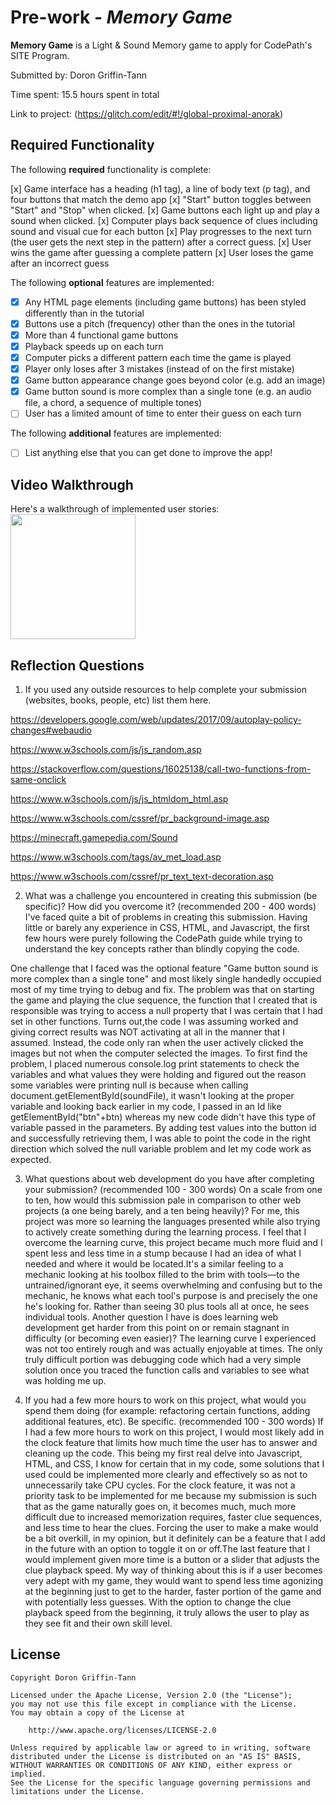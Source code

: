 # Pre-work - *Memory Game*

**Memory Game** is a Light & Sound Memory game to apply for CodePath's SITE Program. 

Submitted by: Doron Griffin-Tann

Time spent: 15.5 hours spent in total

Link to project: (https://glitch.com/edit/#!/global-proximal-anorak)

## Required Functionality

The following **required** functionality is complete:

[x] Game interface has a heading (h1 tag), a line of body text (p tag), and four buttons that match the demo app
[x] "Start" button toggles between "Start" and "Stop" when clicked. 
[x] Game buttons each light up and play a sound when clicked. 
[x] Computer plays back sequence of clues including sound and visual cue for each button
[x] Play progresses to the next turn (the user gets the next step in the pattern) after a correct guess. 
[x] User wins the game after guessing a complete pattern
[x] User loses the game after an incorrect guess

The following **optional** features are implemented:

* [x] Any HTML page elements (including game buttons) has been styled differently than in the tutorial
* [x] Buttons use a pitch (frequency) other than the ones in the tutorial
* [x] More than 4 functional game buttons
* [x] Playback speeds up on each turn
* [x] Computer picks a different pattern each time the game is played
* [x] Player only loses after 3 mistakes (instead of on the first mistake)
* [x] Game button appearance change goes beyond color (e.g. add an image)
* [x] Game button sound is more complex than a single tone (e.g. an audio file, a chord, a sequence of multiple tones)
* [ ] User has a limited amount of time to enter their guess on each turn

The following **additional** features are implemented:

- [ ] List anything else that you can get done to improve the app!

## Video Walkthrough

Here's a walkthrough of implemented user stories:
<br><img src="http://g.recordit.co/2aI1PINT79.gif" width=200>

## Reflection Questions
1. If you used any outside resources to help complete your submission (websites, books, people, etc) list them here. 

https://developers.google.com/web/updates/2017/09/autoplay-policy-changes#webaudio

https://www.w3schools.com/js/js_random.asp

https://stackoverflow.com/questions/16025138/call-two-functions-from-same-onclick

https://www.w3schools.com/js/js_htmldom_html.asp

https://www.w3schools.com/cssref/pr_background-image.asp

https://minecraft.gamepedia.com/Sound

https://www.w3schools.com/tags/av_met_load.asp

https://www.w3schools.com/cssref/pr_text_text-decoration.asp

2. What was a challenge you encountered in creating this submission (be specific)? How did you overcome it? (recommended 200 - 400 words) 
I've faced quite a bit of problems in creating this submission.  Having little or barely any experience in CSS, HTML, and Javascript, the first few hours were purely following the CodePath guide while trying to understand the key concepts rather than blindly copying the code.  

One challenge that I faced was the optional feature "Game button sound is more complex than a single tone" and most likely single handedly occupied most of my time trying to debug and fix.  The problem was that on starting the game and playing the clue sequence, the function that I created that is responsible was trying to access a null property that I was certain that I had set in other functions.  Turns out,the code I was assuming worked and giving correct results was NOT activating at all in the manner that I assumed.  Instead, the code only ran when the user actively clicked the images but not when the computer selected the images.  To first find the problem, I placed numerous console.log print statements to check the variables and what values they were holding and figured out the reason some variables were printing null is because when calling document.getElementById(soundFile), it wasn't looking at the proper variable and looking back earlier in my code, I passed in an Id like getElementById("btn"+btn) whereas my new code didn't have this type of variable passed in the parameters.  By adding test values into the button id and successfully retrieving them, I was able to point the code in the right direction which solved the null variable problem and let my code work as expected.  


3. What questions about web development do you have after completing your submission? (recommended 100 - 300 words) 
On a scale from one to ten, how would this submission pale in comparison to other web projects (a one being barely, and a ten being heavily)?  For me, this project was more so learning the languages presented while also trying to actively create something during the learning process.  I feel that I overcome the learning curve, this project became much more fluid and I spent less and less time in a stump because I had an idea of what I needed and where it would be located.It's a similar feeling to a mechanic looking at his toolbox filled to the brim with tools—to the untrained/ignorant eye, it seems overwhelming and confusing but to the mechanic, he knows what each tool's purpose is and precisely the one he's looking for.  Rather than seeing 30 plus tools all at once, he sees individual tools.  Another question I have is does learning web development get harder from this point on or remain stagnant in difficulty (or becoming even easier)?  The learning curve I experienced was not too entirely rough and was actually enjoyable at times.  The only truly difficult portion was debugging code which had a very simple solution once you traced the function calls and variables to see what was holding me up.  


4. If you had a few more hours to work on this project, what would you spend them doing (for example: refactoring certain functions, adding additional features, etc). Be specific. (recommended 100 - 300 words) 
If I had a few more hours to work on this project, I would most likely add in the clock feature that limits how much time the user has to answer and cleaning up the code.  This being my first real delve into Javascript, HTML, and CSS, I know for certain that in my code, some solutions that I used could be implemented more clearly and effectively so as not to unnecessarily take CPU cycles.  For the clock feature, it was not a priority task to be implemented for me because my submission is such that as the game naturally goes on, it becomes much, much more difficult due to increased memorization requires, faster clue sequences, and less time to hear the clues.  Forcing the user to make a make would be a bit overkill, in my opinion, but it definitely can be a feature that I add in the future with an option to toggle it on or off.The last feature that I would implement given more time is a button or a slider that adjusts the clue playback speed.  My way of thinking about this is if a user becomes very adept with my game, they would want to spend less time agonizing at the beginning just to get to the harder, faster portion of the game and with potentially less guesses.  With the option to change the clue playback speed from the beginning, it truly allows the user to play as they see fit and their own skill level.  





## License

    Copyright Doron Griffin-Tann

    Licensed under the Apache License, Version 2.0 (the "License");
    you may not use this file except in compliance with the License.
    You may obtain a copy of the License at

        http://www.apache.org/licenses/LICENSE-2.0

    Unless required by applicable law or agreed to in writing, software
    distributed under the License is distributed on an "AS IS" BASIS,
    WITHOUT WARRANTIES OR CONDITIONS OF ANY KIND, either express or implied.
    See the License for the specific language governing permissions and
    limitations under the License.
